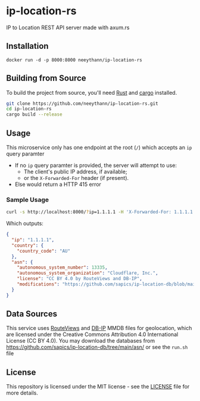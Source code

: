 # ip-location-rs

IP to Location REST API server made with axum.rs


## Installation

`docker run -d -p 8000:8000 neeythann/ip-location-rs`

## Building from Source

To build the project from source, you'll need [Rust](https://www.rust-lang.org/) and [cargo](https://doc.rust-lang.org/cargo/) installed.

```bash
git clone https://github.com/neeythann/ip-location-rs.git
cd ip-location-rs
cargo build --release
```

## Usage

This microservice only has one endpoint at the root (`/`) which accepts an `ip` query paramter
- If no `ip` query paramter is provided, the server will attempt to use:
  - The client's public IP address, if available;
  - or the `X-Forwarded-For` header (if present).
- Else would return a HTTP 415 error

### Sample Usage

```bash
curl -s http://localhost:8000/?ip=1.1.1.1 -H 'X-Forwarded-For: 1.1.1.1' | jq
```

Which outputs:
```json
{
  "ip": "1.1.1.1",
  "country": {
    "country_code": "AU"
  },
  "asn": {
    "autonomous_system_number": 13335,
    "autonomous_system_organization": "Cloudflare, Inc.",
    "license": "CC BY 4.0 by RouteViews and DB-IP",
    "modifications": "https://github.com/sapics/ip-location-db/blob/main/asn/MODIFICATIONS"
  }
}
```

## Data Sources

This service uses [RouteViews](https://www.routeviews.org/routeviews/) and [DB-IP](https://db-ip.com/) MMDB files for geolocation, which are licensed under the Creative Commons Attribution 4.0 International License (CC BY 4.0).
You may download the databases from https://github.com/sapics/ip-location-db/tree/main/asn/ or see the `run.sh` file

## License

This repository is licensed under the MIT license - see the [LICENSE](https://github.com/neeythann/ip-location-rs/blob/main/LICENSE) file for more details.
